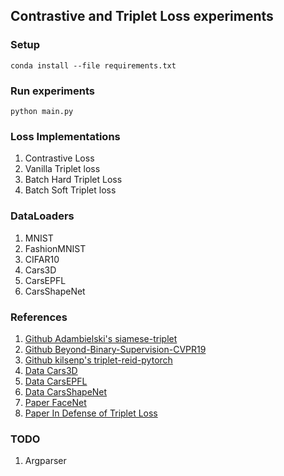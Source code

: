 ## Contrastive and Triplet Loss experiments

### Setup
```conda install --file requirements.txt```

### Run experiments
```python main.py```

### Loss Implementations
1. Contrastive Loss
2. Vanilla Triplet loss
3. Batch Hard Triplet Loss
4. Batch Soft Triplet loss

### DataLoaders
1. MNIST
2. FashionMNIST
3. CIFAR10
4. Cars3D
5. CarsEPFL
6. CarsShapeNet

### References
1. [Github Adambielski's siamese-triplet](https://github.com/adambielski/siamese-triplet)
2. [Github Beyond-Binary-Supervision-CVPR19](https://github.com/tjddus9597/Beyond-Binary-Supervision-CVPR19/blob/master/code/Dense_TripletLoss.py)
3. [Github kilsenp's triplet-reid-pytorch](https://github.com/kilsenp/triplet-reid-pytorch/blob/master/triplet_loss.py)
4. [Data Cars3D](https://github.com/carpedm20/visual-analogy-tensorflow/blob/master/download.sh)
5. [Data CarsEPFL](https://www.epfl.ch/labs/cvlab/data/data-pose-index-php/)
6. [Data CarsShapeNet](https://www.shapenet.org)
7. [Paper FaceNet](https://arxiv.org/abs/1503.03832)
8. [Paper In Defense of Triplet Loss](https://arxiv.org/abs/1703.07737)

### TODO
1. Argparser
